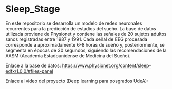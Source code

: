 # Sleep_Stage
En este repositorio se desarrolla un modelo de redes neuronales recurrentes para la predicción de estadios del sueño. La base de datos utilizada proviene de Physionet y contiene las señales de 20 sujetos adultos sanos registradas entre 1987 y 1991. Cada señal de EEG procesada corresponde a aproximadamente 6-8 horas de sueño y, posteriormente, se segmenta en épocas de 30 segundos, siguiendo las recomendaciones de la AASM (Academia Estadounidense de Medicina del Sueño).

Enlace a la base de datos: 
https://www.physionet.org/content/sleep-edfx/1.0.0/#files-panel

Enlace al video del proyecto (Deep learning para posgrados UdeA):
